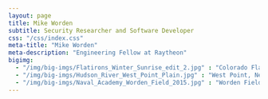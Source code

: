 ```yaml
---
layout: page
title: Mike Worden
subtitle: Security Researcher and Software Developer
css: "/css/index.css"
meta-title: "Mike Worden"
meta-description: "Engineering Fellow at Raytheon"
bigimg:
  - "/img/big-imgs/Flatirons_Winter_Sunrise_edit_2.jpg" : "Colorado Flatirons"
  - "/img/big-imgs/Hudson_River_West_Point_Plain.jpg" : "West Point, New York"
  - "/img/big-imgs/Naval_Academy_Worden_Field_2015.jpg" : "Worden Field, United States Naval Academy"
---
```


